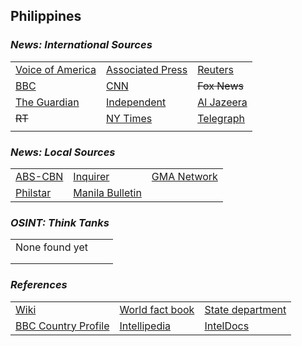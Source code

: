 ## Philippines ##

### _News: International Sources_ ###
|   |   |   |
| --- | --- | --- |
| [Voice of America](https://www.voanews.com/search?search_api_fulltext=Philippines&type=1&sort_by=publication_time) | [Associated Press](https://apnews.com/Philippines) | [Reuters](https://www.reuters.com/search/news?sortBy=&dateRange=&blob=philippines) |
| [BBC](https://www.bbc.com/news/topics/cnx753je2r4t/philippines) | [CNN](https://cnnphilippines.com/news/) | ~~Fox News~~ |
| [The Guardian](https://www.theguardian.com/world/philippines)  | [Independent](https://www.independent.co.uk/topic/philippines) | [Al Jazeera](https://www.aljazeera.com/topics/country/philippines.html) |
| ~~RT~~ | [NY Times](https://www.nytimes.com/search?query=philippines) | [Telegraph](https://www.telegraph.co.uk/philippines/) |
|  |  |  |

### _News: Local Sources_ ###
|   |   |   |
| --- | --- | --- |
| [ABS-CBN](https://news.abs-cbn.com/) | [Inquirer](https://www.inquirer.net/?utm_expid=.0L9uiKVyT_CteSE5s3c0XQ.0&utm_referrer=https%3A%2F%2Fduckduckgo.com%2F) | [GMA Network](https://www.gmanetwork.com/news/) |
| [Philstar](https://www.philstar.com/) | [Manila Bulletin](https://mb.com.ph/) |  |

### _OSINT: Think Tanks_ ###
|  |  |  |
| --- | --- | --- |
| None found yet []() | []() | []() |
| []() | []() | []() |
| []() | []() | []() |


### _References_ ###
|   |   |   |
| --- | --- | --- |
| [Wiki](https://en.wikipedia.org/wiki/Philippines) | [World fact book](https://www.cia.gov/library/publications/resources/the-world-factbook/geos/rp.html) | [State department](https://www.state.gov/countries-areas/philippines/) |
| [BBC Country Profile](https://www.bbc.co.uk/news/world-asia-15521300) | [Intellipedia](https://intellipedia.intelink.gov/wiki/Philippines) | [IntelDocs](https://inteldocs.intelink.gov/search/folder?q=Philippines) |
